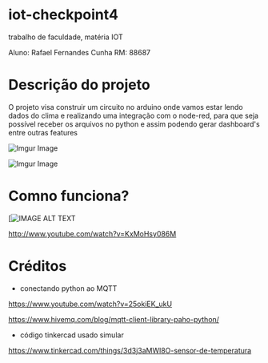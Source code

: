 # iot-checkpoint4
trabalho de faculdade, matéria IOT

Aluno: Rafael Fernandes Cunha
RM: 88687

# Descrição do projeto

O projeto visa construir um circuito no arduino onde vamos estar lendo dados do clima e realizando uma integração com o node-red, para que seja possível receber os arquivos no python e assim podendo gerar dashboard's entre outras features

![Imgur Image](https://imgur.com/p6iSXK1.jpg)


![Imgur Image](https://imgur.com/IhqYB30.jpg)


# Comno funciona?
[![IMAGE ALT TEXT](http://img.youtube.com/vi/KxMoHsy086M/0.jpg)

http://www.youtube.com/watch?v=KxMoHsy086M


# Créditos
- conectando python ao MQTT

https://www.youtube.com/watch?v=25okiEK_ukU

https://www.hivemq.com/blog/mqtt-client-library-paho-python/
- código tinkercad usado simular

https://www.tinkercad.com/things/3d3j3aMWl8O-sensor-de-temperatura 

